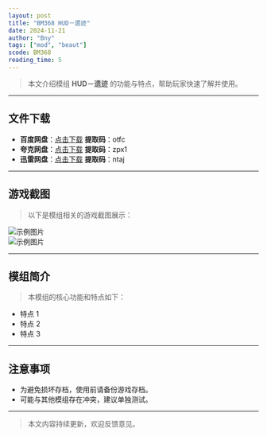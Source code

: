 ```yaml
---
layout: post
title: "BM368 HUD－遗迹"
date: 2024-11-21
author: "Bny"
tags: ["mod", "beaut"]
scode: BM368
reading_time: 5
---
```


> 本文介绍模组 **HUD－遗迹** 的功能与特点，帮助玩家快速了解并使用。

---





## 文件下载
- **百度网盘**：[点击下载](https://pan.baidu.com/s/1-jrD-JNwNJ6rdKuyNr1fZA?pwd=otfc)  **提取码**：otfc  
- **夸克网盘**：[点击下载](https://pan.quark.cn/s/6d4165701d5b?pwd=zpx1)  **提取码**：zpx1  
- **迅雷网盘**：[点击下载](https://pan.xunlei.com/s/VOCCbW_-nTkFMqZ3JFb3UlnSA1?pwd=ntaj)  **提取码**：ntaj  

---

## 游戏截图
> 以下是模组相关的游戏截图展示：

![示例图片](https://example.com/screenshot1.jpg)  
![示例图片](https://example.com/screenshot2.jpg)

---

## 模组简介
> 本模组的核心功能和特点如下：
- 特点 1
- 特点 2
- 特点 3

---

## 注意事项
- 为避免损坏存档，使用前请备份游戏存档。
- 可能与其他模组存在冲突，建议单独测试。

---

> 本文内容持续更新，欢迎反馈意见。
